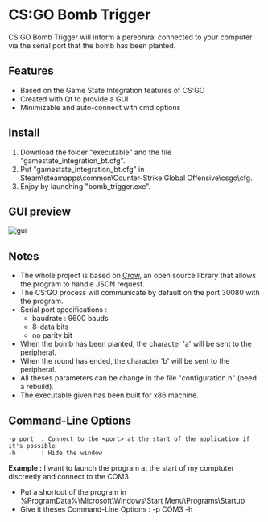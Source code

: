 # CS:GO Bomb Trigger

CS:GO Bomb Trigger will inform a perephiral connected to your computer via the serial port that the bomb has been planted.

## Features

 - Based on the Game State Integration features of CS:GO
 - Created with Qt to provide a GUI
 - Minimizable and auto-connect with cmd options

## Install

1. Download the folder "executable" and the file "gamestate_integration_bt.cfg".
2. Put "gamestate_integration_bt.cfg" in Steam\steamapps\common\Counter-Strike Global Offensive\csgo\cfg.
3. Enjoy by launching "bomb_trigger.exe".

## GUI preview

![gui](http://i.imgur.com/oalXG9S.png)

## Notes

 - The whole project is based on [Crow](https://github.com/ipkn/crow/), an open source library that allows the program to handle JSON request.
 - The CS:GO process will communicate by default on the port 30080 with the program.
 - Serial port specifications :
    - baudrate : 9600 bauds
    - 8-data bits
    - no parity bit
 - When the bomb has been planted, the character 'a' will be sent to the peripheral.
 - When the round has ended, the character 'b' will be sent to the peripheral.
 - All theses parameters can be change in the file "configuration.h" (need a rebuild).
 - The executable given has been built for x86 machine.

## Command-Line Options

```
-p port  : Connect to the <port> at the start of the application if it's possible
-h       : Hide the window
```

**Example :** I want to launch the program at the start of my comptuter discreetly and connect to the COM3
 - Put a shortcut of the program in %ProgramData%\Microsoft\Windows\Start Menu\Programs\Startup
 - Give it theses Command-Line Options : -p COM3 -h

